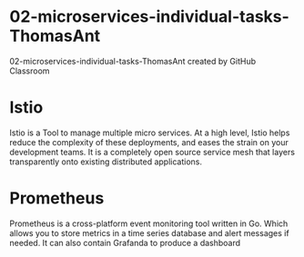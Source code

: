 # 02-microservices-individual-tasks-ThomasAnt
02-microservices-individual-tasks-ThomasAnt created by GitHub Classroom

<h1>Istio</h1>
<p>Istio is a Tool to manage multiple micro services. At a high level, Istio helps reduce the complexity of these deployments, and eases the strain on your development teams. It is a completely open source service mesh that layers transparently onto existing distributed applications.</p>

<h1>Prometheus</h1>
<p>Prometheus is a cross-platform event monitoring tool written in Go. Which allows you to store metrics in a time series database and alert messages if needed. It can also contain Grafanda to produce a dashboard</p>

